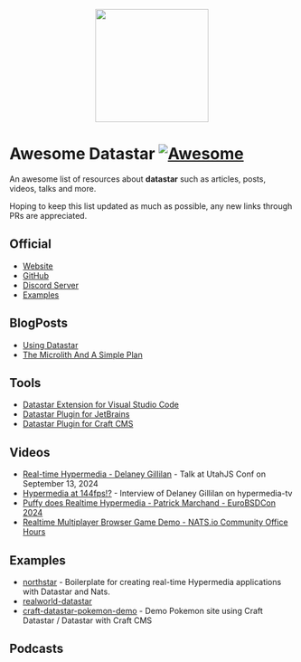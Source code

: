 <p align="center"><img width="200" src="https://data-star.dev/static/images/rocket.webp"></p>


# Awesome Datastar [![Awesome](https://awesome.re/badge.svg)](https://github.com/sindresorhus/awesome)

An awesome list of resources about **datastar** such as articles, posts, videos, talks and more.

Hoping to keep this list updated as much as possible, any new links through PRs are appreciated.

## Official

- [Website](https://data-star.dev/)
- [GitHub](https://github.com/starfederation/datastar)
- [Discord Server](https://discord.gg/bnRNgZjgPh)
- [Examples](https://data-star.dev/examples/)

## BlogPosts

- [Using Datastar](https://medium.com/@ianster/using-datastar-da1984a6cc77)
- [The Microlith And A Simple Plan](https://medium.com/@ianster/the-microlith-and-a-simple-plan-e8b168dafd9e)


## Tools

- [Datastar Extension for Visual Studio Code](https://marketplace.visualstudio.com/items?itemName=starfederation.datastar-vscode)
- [Datastar Plugin for JetBrains](https://plugins.jetbrains.com/plugin/26072-datastar-support)
- [Datastar Plugin for Craft CMS](https://plugins.craftcms.com/datastar)


## Videos

- [Real-time Hypermedia - Delaney Gillilan](https://www.youtube.com/watch?v=0K71AyAF6E4) - Talk at UtahJS Conf on September 13, 2024
- [Hypermedia at 144fps!?](https://www.youtube.com/watch?v=HbTFlUqELVc) - Interview of Delaney Gillilan on hypermedia-tv
- [Puffy does Realtime Hypermedia - Patrick Marchand - EuroBSDCon 2024](https://www.youtube.com/watch?v=FMKdE4QFyNk)
- [Realtime Multiplayer Browser Game Demo - NATS.io Community Office Hours](https://www.youtube.com/watch?v=hS_K38DXG5k) 


## Examples


- [northstar](https://github.com/zangster300/northstar) - Boilerplate for creating real-time Hypermedia applications with Datastar and Nats.
- [realworld-datastar](https://github.com/delaneyj/realworld-datastar)
- [craft-datastar-pokemon-demo](https://github.com/khalwat/craft-datastar-pokemon-demo) - Demo Pokemon site using Craft Datastar / Datastar with Craft CMS


## Podcasts

